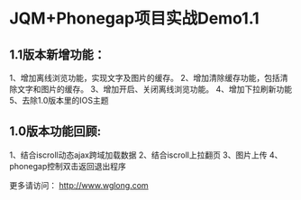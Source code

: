 JQM+Phonegap项目实战Demo1.1
================

1.1版本新增功能：
--------------
1、增加离线浏览功能，实现文字及图片的缓存。
2、增加清除缓存功能，包括清除文字和图片的缓存。
3、增加开启、关闭离线浏览功能。
4、增加下拉刷新功能
5、去除1.0版本里的IOS主题


1.0版本功能回顾:
-----------------
1、结合iscroll动态ajax跨域加载数据
2、结合iscroll上拉翻页
3、图片上传
4、phonegap控制双击返回退出程序


更多请访问：
http://www.wglong.com
